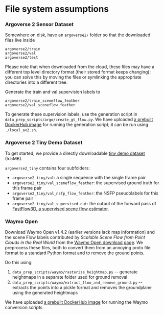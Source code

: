 # File system assumptions

### Argoverse 2 Sensor Dataset

Somewhere on disk, have an `argoverse2/` folder so that the downloaded files live inside

```
argoverse2/train
argoverse2/val
argoverse2/test
```

Please note that when downloaded from the cloud, these files may have a different top level directory format (their stored format keeps changing); you can solve this by moving the files or symlinking the appropriate directories into a different tree. 

Generate the train and val supervision labels to

```
argoverse2/train_sceneflow_feather
argoverse2/val_sceneflow_feather
```

To generate these supervision labels, use the generation script in `data_prep_scripts/argo/create_gt_flow.py`. We have uploaded [a prebuilt DockerHub image](https://hub.docker.com/repository/docker/kylevedder/argoverse2_sf/general) for running the generation script; it can be run using `./local_av2.sh`.

### Argoverse 2 Tiny Demo Dataset

To get started, we provide a directly downloadable [tiny demo dataset](https://github.com/kylevedder/BucketedSceneFlowEval/files/13881746/argoverse2_tiny.zip) (5.5MB).

`argoverse2_tiny` contains four subfolders:

 - `argoverse2_tiny/val`: a single sequence with the single frame pair
 - `argoverse2_tiny/val_sceneflow_feather`: the supervised ground truth for this frame pair
 - `argoverse2_tiny/val_nsfp_flow_feather`: the NSFP pseudolabels for this frame pair
 - `argoverse2_tiny/val_supervised_out`: the output of the forward pass of [FastFlow3D, a supervised scene flow estimator](http://vedder.io/zeroflow). 
 
### Waymo Open

Download Waymo Open v1.4.2 (earlier versions lack map information) and the scene Flow labels contributed by _Scalable Scene Flow from Point Clouds in the Real World_ from the [Waymo Open download page](https://waymo.com/open/). We preprocess these files, both to convert them from an annoying proto file format to a standard Python format and to remove the ground points.

Do this using 

1. `data_prep_scripts/waymo/rasterize_heightmap.py` -- generate heightmaps in a separate folder used for ground removal
2. `data_prep_scripts/waymo/extract_flow_and_remove_ground.py` -- extracts the points into a pickle format and removes the groundplane using the generated heightmaps

We have uploaded [a prebuilt DockerHub image](https://hub.docker.com/repository/docker/kylevedder/zeroflow_waymo/general) for running the Waymo conversion scripts.

